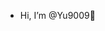 -  Hi, I’m @Yu9009🖤
<!---
Yu9009/Yu9009 is a ✨ special ✨ repository because its `README.md` (this file) appears on your GitHub profile.
You can click the Preview link to take a look at your changes.
--->
